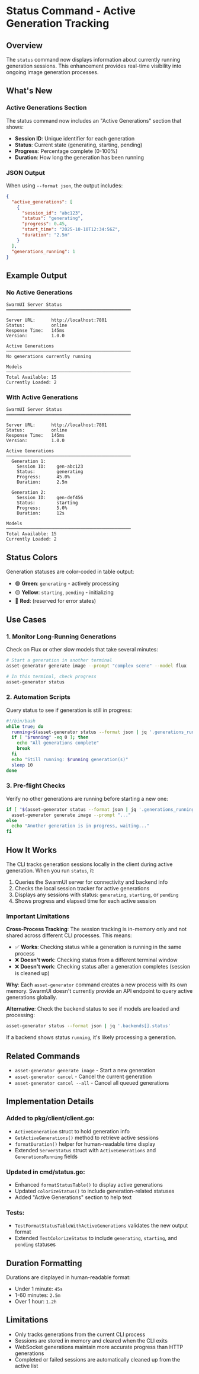 # Status Command - Active Generation Tracking

## Overview

The `status` command now displays information about currently running generation sessions. This enhancement provides real-time visibility into ongoing image generation processes.

## What's New

### Active Generations Section

The status command now includes an "Active Generations" section that shows:

- **Session ID**: Unique identifier for each generation
- **Status**: Current state (generating, starting, pending)
- **Progress**: Percentage complete (0-100%)
- **Duration**: How long the generation has been running

### JSON Output

When using `--format json`, the output includes:

```json
{
  "active_generations": [
    {
      "session_id": "abc123",
      "status": "generating",
      "progress": 0.45,
      "start_time": "2025-10-10T12:34:56Z",
      "duration": "2.5m"
    }
  ],
  "generations_running": 1
}
```

## Example Output

### No Active Generations

```
SwarmUI Server Status
═══════════════════════════════════════════════

Server URL:      http://localhost:7801
Status:          online
Response Time:   145ms
Version:         1.0.0

Active Generations
───────────────────────────────────────────────
No generations currently running

Models
───────────────────────────────────────────────
Total Available: 15
Currently Loaded: 2
```

### With Active Generations

```
SwarmUI Server Status
═══════════════════════════════════════════════

Server URL:      http://localhost:7801
Status:          online
Response Time:   145ms
Version:         1.0.0

Active Generations
───────────────────────────────────────────────
  Generation 1:
    Session ID:    gen-abc123
    Status:        generating
    Progress:      45.0%
    Duration:      2.5m

  Generation 2:
    Session ID:    gen-def456
    Status:        starting
    Progress:      5.0%
    Duration:      12s

Models
───────────────────────────────────────────────
Total Available: 15
Currently Loaded: 2
```

## Status Colors

Generation statuses are color-coded in table output:
- 🟢 **Green**: `generating` - actively processing
- 🟡 **Yellow**: `starting`, `pending` - initializing
- 🔴 **Red**: (reserved for error states)

## Use Cases

### 1. Monitor Long-Running Generations

Check on Flux or other slow models that take several minutes:

```bash
# Start a generation in another terminal
asset-generator generate image --prompt "complex scene" --model flux

# In this terminal, check progress
asset-generator status
```

### 2. Automation Scripts

Query status to see if generation is still in progress:

```bash
#!/bin/bash
while true; do
  running=$(asset-generator status --format json | jq '.generations_running')
  if [ "$running" -eq 0 ]; then
    echo "All generations complete"
    break
  fi
  echo "Still running: $running generation(s)"
  sleep 10
done
```

### 3. Pre-flight Checks

Verify no other generations are running before starting a new one:

```bash
if [ "$(asset-generator status --format json | jq '.generations_running')" -eq 0 ]; then
  asset-generator generate image --prompt "..."
else
  echo "Another generation is in progress, waiting..."
fi
```

## How It Works

The CLI tracks generation sessions locally in the client during active generation. When you run `status`, it:

1. Queries the SwarmUI server for connectivity and backend info
2. Checks the local session tracker for active generations
3. Displays any sessions with status: `generating`, `starting`, or `pending`
4. Shows progress and elapsed time for each active session

### Important Limitations

**Cross-Process Tracking**: The session tracking is in-memory only and not shared across different CLI processes. This means:

- ✅ **Works**: Checking status while a generation is running in the same process
- ❌ **Doesn't work**: Checking status from a different terminal window
- ❌ **Doesn't work**: Checking status after a generation completes (session is cleaned up)

**Why**: Each `asset-generator` command creates a new process with its own memory. SwarmUI doesn't currently provide an API endpoint to query active generations globally.

**Alternative**: Check the backend status to see if models are loaded and processing:
```bash
asset-generator status --format json | jq '.backends[].status'
```
If a backend shows status `running`, it's likely processing a generation.

## Related Commands

- `asset-generator generate image` - Start a new generation
- `asset-generator cancel` - Cancel the current generation
- `asset-generator cancel --all` - Cancel all queued generations

## Implementation Details

### Added to pkg/client/client.go:
- `ActiveGeneration` struct to hold generation info
- `GetActiveGenerations()` method to retrieve active sessions
- `formatDuration()` helper for human-readable time display
- Extended `ServerStatus` struct with `ActiveGenerations` and `GenerationsRunning` fields

### Updated in cmd/status.go:
- Enhanced `formatStatusTable()` to display active generations
- Updated `colorizeStatus()` to include generation-related statuses
- Added "Active Generations" section to help text

### Tests:
- `TestFormatStatusTableWithActiveGenerations` validates the new output format
- Extended `TestColorizeStatus` to include `generating`, `starting`, and `pending` statuses

## Duration Formatting

Durations are displayed in human-readable format:
- Under 1 minute: `45s`
- 1-60 minutes: `2.5m`
- Over 1 hour: `1.2h`

## Limitations

- Only tracks generations from the current CLI process
- Sessions are stored in memory and cleared when the CLI exits
- WebSocket generations maintain more accurate progress than HTTP generations
- Completed or failed sessions are automatically cleaned up from the active list
